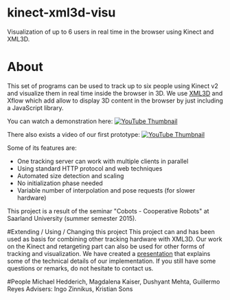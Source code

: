 # kinect-xml3d-visu
Visualization of up to 6 users in real time in the browser using Kinect 
and XML3D.

# About
This set of programs can be used to track up to six people using Kinect 
v2 and visualize them in real time inside the browser in 3D. We use 
[XML3D](http://xml3d.org/) and Xflow which add allow to display 3D
content in the browser by just including a JavaScript library.

You can watch a demonstration here: 
[![YouTube Thumbnail](http://img.youtube.com/vi/WPJaDTGAIaI/1.jpg)](https://youtu.be/WPJaDTGAIaI)

There also exists a video of our first prototype:
[![YouTube Thumbnail](http://img.youtube.com/vi/BYWWkNrQdMg/3.jpg)](https://youtu.be/BYWWkNrQdMg) 

Some of its features are:
* One tracking server can work with multiple clients in parallel
* Using standard HTTP protocol and web techniques
* Automated size detection and scaling
* No initialization phase needed
* Variable number of interpolation and pose requests (for slower hardware)

This project is a result of the seminar "Cobots - Cooperative Robots" at
Saarland University (summer semester 2015).

#Extending / Using / Changing this project
This project can and has been used as basis for combining other 
tracking hardware with XML3D. Our work on the Kinect and retargeting part
can also be used for other forms of tracking and visualization. 
We have created a [presentation](https://github.com/michael-aloys/kinect-xml3d-visu/blob/master/presentation/VisualizationHuman_TechincalDetails.pdf)
 that explains some of the technical details of our implementation. 
 If you still have some questions or remarks, do not hesitate to contact us.

#People
Michael Hedderich, Magdalena Kaiser, Dushyant Mehta, Guillermo Reyes
Advisers: Ingo Zinnikus, Kristian Sons







